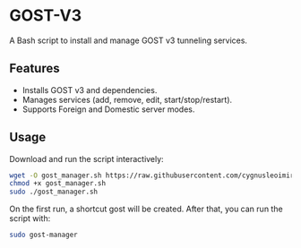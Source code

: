 # GOST-V3

A Bash script to install and manage GOST v3 tunneling services.

## Features
- Installs GOST v3 and dependencies.
- Manages services (add, remove, edit, start/stop/restart).
- Supports Foreign and Domestic server modes.

## Usage
Download and run the script interactively:
```bash
wget -O gost_manager.sh https://raw.githubusercontent.com/cygnusleoimirgalileo/GOST-V3/main/gost_manager.sh
chmod +x gost_manager.sh
sudo ./gost_manager.sh
```
On the first run, a shortcut gost will be created. After that, you can run the script with:
```bash
sudo gost-manager
